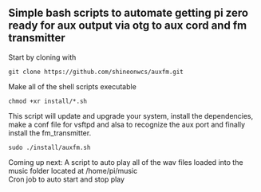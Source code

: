 ## Simple bash scripts to automate getting pi zero ready for aux output via otg to aux cord and fm transmitter

Start by cloning with  
```
git clone https://github.com/shineonwcs/auxfm.git
```
Make all of the shell scripts executable  
```
chmod +xr install/*.sh  
```
This script will update and upgrade your system, install the dependencies, make a conf file for vsftpd and alsa to recognize the aux port and finally install the fm_transmitter.
```
sudo ./install/auxfm.sh  
```  
Coming up next: A script to auto play all of the wav files loaded into the music folder located at /home/pi/music  
Cron job to auto start and stop play
